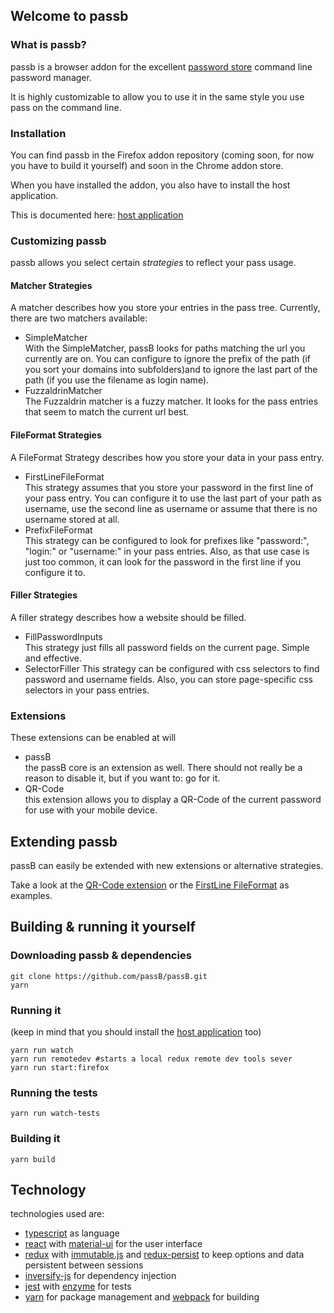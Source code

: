 ## Welcome to passb

### What is passb?

passb is a browser addon for the excellent [password store](https://passwordstore.org) command line password manager.

It is highly customizable to allow you to use it in the same style you use pass on the command line. 

### Installation

You can find passb in the Firefox addon repository (coming soon, for now you have to build it yourself) and soon in the Chrome addon store.

When you have installed the addon, you also have to install the host application.

This is documented here: [host application](./host_application.html)

### Customizing passb

passb allows you select certain *strategies* to reflect your pass usage.

#### Matcher Strategies

A matcher describes how you store your entries in the pass tree.
Currently, there are two matchers available:

* SimpleMatcher  
With the SimpleMatcher, passB looks for paths matching the url you currently are on. You can configure to ignore the prefix of the path (if you sort your domains into subfolders)and to ignore the last part of the path (if you use the filename as login name).
* FuzzaldrinMatcher  
The Fuzzaldrin matcher is a fuzzy matcher. It looks for the pass entries that seem to match the current url best.

#### FileFormat Strategies

A FileFormat Strategy describes how you store your data in your pass entry.

* FirstLineFileFormat  
This strategy assumes that you store your password in the first line of your pass entry. You can configure it to use the last part of your path as username, use the second line as username or assume that there is no username stored at all.
* PrefixFileFormat  
This strategy can be configured to look for prefixes like "password:", "login:" or "username:" in your pass entries. Also, as that use case is just too common, it can look for the password in the first line if you configure it to.

#### Filler Strategies

A filler strategy describes how a website should be filled.

* FillPasswordInputs  
This strategy just fills all password fields on the current page. Simple and effective.
* SelectorFiller
This strategy can be configured with css selectors to find password and username fields. Also, you can store page-specific css selectors in your pass entries.

### Extensions

These extensions can be enabled at will

* passB  
the passB core is an extension as well. There should not really be a reason to disable it, but if you want to: go for it.
* QR-Code  
this extension allows you to display a QR-Code of the current password for use with your mobile device.

## Extending passb

passB can easily be extended with new extensions or alternative strategies.

Take a look at the [QR-Code extension](https://github.com/passB/passB/tree/master/src/Extensions/QRCodeExtension) or the [FirstLine FileFormat](https://github.com/passB/passB/tree/master/src/PluggableStrategies/FileFormats/FirstLineFileFormat) as examples.

## Building & running it yourself

### Downloading passb & dependencies

```
git clone https://github.com/passB/passB.git
yarn
```

### Running it

(keep in mind that you should install the [host application](./host_application.html) too)

```
yarn run watch
yarn run remotedev #starts a local redux remote dev tools sever
yarn run start:firefox
```

### Running the tests

```
yarn run watch-tests
```

### Building it

```
yarn build
```

## Technology

technologies used are:

* [typescript](https://www.typescriptlang.org/) as language
* [react](https://reactjs.org) with [material-ui](https://material-ui-next.com/) for the user interface
* [redux](https://redux.js.org) with [immutable.js](https://facebook.github.io/immutable-js/) and [redux-persist](https://github.com/rt2zz/redux-persist) to keep options and data persistent between sessions
* [inversify-js](https://github.com/inversify/InversifyJS) for dependency injection
* [jest](https://facebook.github.io/jest/) with [enzyme](https://github.com/airbnb/enzyme) for tests 
* [yarn](https://yarnpkg.com) for package management and [webpack](https://github.com/webpack/webpack) for building 